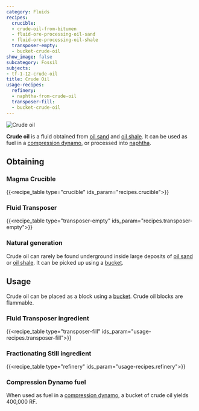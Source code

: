 ```yaml
---
category: Fluids
recipes:
  crucible:
  - crude-oil-from-bitumen
  - fluid-ore-processing-oil-sand
  - fluid-ore-processing-oil-shale
  transposer-empty:
  - bucket-crude-oil
show_image: false
subcategory: Fossil
subjects:
- tf-1-12-crude-oil
title: Crude Oil
usage-recipes:
  refinery:
  - naphtha-from-crude-oil
  transposer-fill:
  - bucket-crude-oil
---
```


![Crude oil](/images/docs/1.12/thermal-foundation/crude-oil.gif)


**Crude oil** is a fluid obtained from [oil sand](../oil-sand/) and [oil
shale](../oil-shale/). It can be used as fuel in a [compression
dynamo](../../thermal-expansion/compression-dynamo/), or processed into [naphtha](../naphtha/).


Obtaining
---------

### Magma Crucible
{{<recipe_table type="crucible" ids_param="recipes.crucible">}}

### Fluid Transposer
{{<recipe_table type="transposer-empty" ids_param="recipes.transposer-empty">}}

### Natural generation
Crude oil can rarely be found underground inside large deposits of [oil
sand](../oil-sand/) or [oil shale](../oil-shale/). It can be picked up
using a [bucket](https://minecraft.gamepedia.com/Bucket).


Usage
-----

Crude oil can be placed as a block using a
[bucket](https://minecraft.gamepedia.com/Bucket). Crude oil blocks are
flammable.

### Fluid Transposer ingredient
{{<recipe_table type="transposer-fill" ids_param="usage-recipes.transposer-fill">}}

### Fractionating Still ingredient
{{<recipe_table type="refinery" ids_param="usage-recipes.refinery">}}

### Compression Dynamo fuel
When used as fuel in a [compression dynamo](../../thermal-expansion/compression-dynamo/), a bucket
of crude oil yields 400,000 RF.
